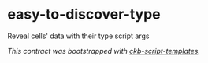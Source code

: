 # easy-to-discover-type

Reveal cells' data with their type script args

*This contract was bootstrapped with [ckb-script-templates].*

[ckb-script-templates]: https://github.com/cryptape/ckb-script-templates
